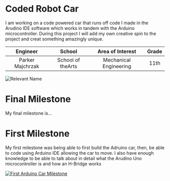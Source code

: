 ﻿# Coded Robot Car
I am working on a code powered car that runs off code I made in the Arudino IDE software which works in tandem with the Arduino microcontroller. During this project I will add my own creative spin to the project and creat something amazingly unique.

| **Engineer** | **School** | **Area of Interest** | **Grade** |
|:--:|:--:|:--:|:--:|
| Parker Majchrzak | School of theArts | Mechanical Engineering | 11th 

![Relevant Name](https://cdn.shopify.com/s/files/1/0474/7729/3217/t/3/assets/a3004-1660095911126_1200x.jpg?v=1660095910)
  
# Final Milestone
My final milestone is...






# First Milestone
  

My first milestone was being able to first build the Adruino car, then, be able to code using Arduino IDE allowing the car to move. I also have enough knowledge to be able to talk about in detail what the Arudino Uno microcontroller is and how an H-Bridge works

[![First Arduino Car Milestone](https://res.cloudinary.com/marcomontalbano/image/upload/v1679433959/video_to_markdown/images/youtube--gYL3vr7hr5U-c05b58ac6eb4c4700831b2b3070cd403.jpg)](https://www.youtube.com/watch?v=gYL3vr7hr5U&t=1s "First Arduino Car Milestone")
